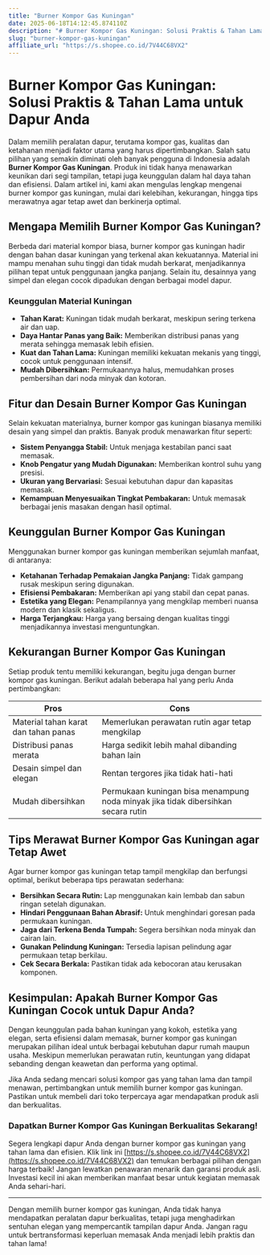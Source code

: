 ```yaml
---
title: "Burner Kompor Gas Kuningan"
date: 2025-06-18T14:12:45.874110Z
description: "# Burner Kompor Gas Kuningan: Solusi Praktis & Tahan Lama untuk Dapur Anda..."
slug: "burner-kompor-gas-kuningan"
affiliate_url: "https://s.shopee.co.id/7V44C68VX2"
---
```

# Burner Kompor Gas Kuningan: Solusi Praktis & Tahan Lama untuk Dapur Anda

Dalam memilih peralatan dapur, terutama kompor gas, kualitas dan ketahanan menjadi faktor utama yang harus dipertimbangkan. Salah satu pilihan yang semakin diminati oleh banyak pengguna di Indonesia adalah **Burner Kompor Gas Kuningan**. Produk ini tidak hanya menawarkan keunikan dari segi tampilan, tetapi juga keunggulan dalam hal daya tahan dan efisiensi. Dalam artikel ini, kami akan mengulas lengkap mengenai burner kompor gas kuningan, mulai dari kelebihan, kekurangan, hingga tips merawatnya agar tetap awet dan berkinerja optimal.

## Mengapa Memilih Burner Kompor Gas Kuningan?

Berbeda dari material kompor biasa, burner kompor gas kuningan hadir dengan bahan dasar kuningan yang terkenal akan kekuatannya. Material ini mampu menahan suhu tinggi dan tidak mudah berkarat, menjadikannya pilihan tepat untuk penggunaan jangka panjang. Selain itu, desainnya yang simpel dan elegan cocok dipadukan dengan berbagai model dapur.

### Keunggulan Material Kuningan

- **Tahan Karat:** Kuningan tidak mudah berkarat, meskipun sering terkena air dan uap.
- **Daya Hantar Panas yang Baik:** Memberikan distribusi panas yang merata sehingga memasak lebih efisien.
- **Kuat dan Tahan Lama:** Kuningan memiliki kekuatan mekanis yang tinggi, cocok untuk penggunaan intensif.
- **Mudah Dibersihkan:** Permukaannya halus, memudahkan proses pembersihan dari noda minyak dan kotoran.

## Fitur dan Desain Burner Kompor Gas Kuningan

Selain kekuatan materialnya, burner kompor gas kuningan biasanya memiliki desain yang simpel dan praktis. Banyak produk menawarkan fitur seperti:

- **Sistem Penyangga Stabil:** Untuk menjaga kestabilan panci saat memasak.
- **Knob Pengatur yang Mudah Digunakan:** Memberikan kontrol suhu yang presisi.
- **Ukuran yang Bervariasi:** Sesuai kebutuhan dapur dan kapasitas memasak.
- **Kemampuan Menyesuaikan Tingkat Pembakaran:** Untuk memasak berbagai jenis masakan dengan hasil optimal.

## Keunggulan Burner Kompor Gas Kuningan

Menggunakan burner kompor gas kuningan memberikan sejumlah manfaat, di antaranya:

- **Ketahanan Terhadap Pemakaian Jangka Panjang:** Tidak gampang rusak meskipun sering digunakan.
- **Efisiensi Pembakaran:** Memberikan api yang stabil dan cepat panas.
- **Estetika yang Elegan:** Penampilannya yang mengkilap memberi nuansa modern dan klasik sekaligus.
- **Harga Terjangkau:** Harga yang bersaing dengan kualitas tinggi menjadikannya investasi menguntungkan.

## Kekurangan Burner Kompor Gas Kuningan

Setiap produk tentu memiliki kekurangan, begitu juga dengan burner kompor gas kuningan. Berikut adalah beberapa hal yang perlu Anda pertimbangkan:

| Pros                                   | Cons                                          |
|----------------------------------------|----------------------------------------------|
| Material tahan karat dan tahan panas | Memerlukan perawatan rutin agar tetap mengkilap |
| Distribusi panas merata               | Harga sedikit lebih mahal dibanding bahan lain  |
| Desain simpel dan elegan             | Rentan tergores jika tidak hati-hati        |
| Mudah dibersihkan                     | Permukaan kuningan bisa menampung noda minyak jika tidak dibersihkan secara rutin |

## Tips Merawat Burner Kompor Gas Kuningan agar Tetap Awet

Agar burner kompor gas kuningan tetap tampil mengkilap dan berfungsi optimal, berikut beberapa tips perawatan sederhana:

- **Bersihkan Secara Rutin:** Lap menggunakan kain lembab dan sabun ringan setelah digunakan.
- **Hindari Penggunaan Bahan Abrasif:** Untuk menghindari goresan pada permukaan kuningan.
- **Jaga dari Terkena Benda Tumpah:** Segera bersihkan noda minyak dan cairan lain.
- **Gunakan Pelindung Kuningan:** Tersedia lapisan pelindung agar permukaan tetap berkilau.
- **Cek Secara Berkala:** Pastikan tidak ada kebocoran atau kerusakan komponen.

## Kesimpulan: Apakah Burner Kompor Gas Kuningan Cocok untuk Dapur Anda?

Dengan keunggulan pada bahan kuningan yang kokoh, estetika yang elegan, serta efisiensi dalam memasak, burner kompor gas kuningan merupakan pilihan ideal untuk berbagai kebutuhan dapur rumah maupun usaha. Meskipun memerlukan perawatan rutin, keuntungan yang didapat sebanding dengan keawetan dan performa yang optimal.

Jika Anda sedang mencari solusi kompor gas yang tahan lama dan tampil menawan, pertimbangkan untuk memilih burner kompor gas kuningan. Pastikan untuk membeli dari toko terpercaya agar mendapatkan produk asli dan berkualitas.

### Dapatkan Burner Kompor Gas Kuningan Berkualitas Sekarang!

Segera lengkapi dapur Anda dengan burner kompor gas kuningan yang tahan lama dan efisien. Klik link ini [https://s.shopee.co.id/7V44C68VX2](https://s.shopee.co.id/7V44C68VX2) dan temukan berbagai pilihan dengan harga terbaik! Jangan lewatkan penawaran menarik dan garansi produk asli. Investasi kecil ini akan memberikan manfaat besar untuk kegiatan memasak Anda sehari-hari.

---

Dengan memilih burner kompor gas kuningan, Anda tidak hanya mendapatkan peralatan dapur berkualitas, tetapi juga menghadirkan sentuhan elegan yang mempercantik tampilan dapur Anda. Jangan ragu untuk bertransformasi keperluan memasak Anda menjadi lebih praktis dan tahan lama!